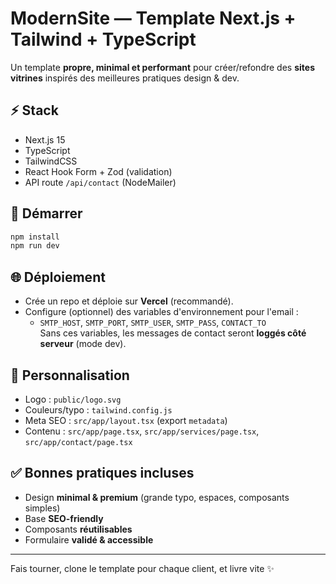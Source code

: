 
# ModernSite — Template Next.js + Tailwind + TypeScript

Un template **propre, minimal et performant** pour créer/refondre des **sites vitrines** inspirés des meilleures pratiques design & dev.

## ⚡ Stack
- Next.js 15
- TypeScript
- TailwindCSS
- React Hook Form + Zod (validation)
- API route `/api/contact` (NodeMailer)

## 🚀 Démarrer
```bash
npm install
npm run dev
```

## 🌐 Déploiement
- Crée un repo et déploie sur **Vercel** (recommandé).
- Configure (optionnel) des variables d'environnement pour l'email :  
  - `SMTP_HOST`, `SMTP_PORT`, `SMTP_USER`, `SMTP_PASS`, `CONTACT_TO`  
  Sans ces variables, les messages de contact seront **loggés côté serveur** (mode dev).

## 🧩 Personnalisation
- Logo : `public/logo.svg`
- Couleurs/typo : `tailwind.config.js`
- Meta SEO : `src/app/layout.tsx` (export `metadata`)
- Contenu : `src/app/page.tsx`, `src/app/services/page.tsx`, `src/app/contact/page.tsx`

## ✅ Bonnes pratiques incluses
- Design **minimal & premium** (grande typo, espaces, composants simples)
- Base **SEO-friendly**
- Composants **réutilisables**
- Formulaire **validé & accessible**

---

Fais tourner, clone le template pour chaque client, et livre vite ✨
